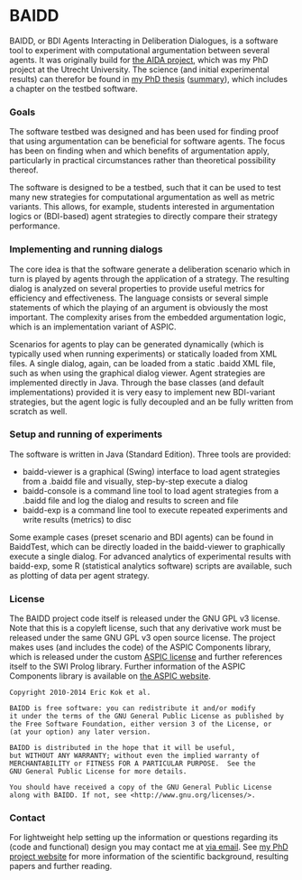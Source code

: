 # BAIDD #

BAIDD, or BDI Agents Interacting in Deliberation Dialogues, is a software tool to experiment with computational argumentation between several agents. It was originally build for [the AIDA project](http://ekok.nl/phd/), which was my PhD project at the Utrecht University. The science (and initial experimental results) can therefor be found in [my PhD thesis](http://ekok.nl/docs/thesis.pdf) ([summary](http://ekok.nl/docs/thesis-summary.txt)), which includes a chapter on the testbed software. 

### Goals ###

The software testbed was designed and has been used for finding proof that using argumentation can be beneficial for software agents. The focus has been on finding when and which benefits of argumentation apply, particularly in practical circumstances rather than theoretical possibility thereof.

The software is designed to be a testbed, such that it can be used to test many new strategies for computational argumentation as well as metric variants. This allows, for example, students interested in argumentation logics or (BDI-based) agent strategies to directly compare their strategy performance.

### Implementing and running dialogs ###

The core idea is that the software generate a deliberation scenario which in turn is played by agents through the application of a strategy. The resulting dialog is analyzed on several properties to provide useful metrics for efficiency and effectiveness. The language consists or several simple statements of which the playing of an argument is obviously the most important. The complexity arises from the embedded argumentation logic, which is an implementation variant of ASPIC.

Scenarios for agents to play can be generated dynamically (which is typically used when running experiments) or statically loaded from XML files. A single dialog, again, can be loaded from a static .baidd XML file, such as when using the graphical dialog viewer. Agent strategies are implemented directly in Java. Through the base classes (and default implementations) provided it is very easy to implement new BDI-variant strategies, but the agent logic is fully decoupled and an be fully written from scratch as well.

### Setup and running of experiments ###

The software is written in Java (Standard Edition). Three tools are provided:

* baidd-viewer is a graphical (Swing) interface to load agent strategies from a .baidd file and visually, step-by-step execute a dialog
* baidd-console is a command line tool to load agent strategies from a .baidd file and log the dialog and results to screen and file
* baidd-exp is a command line tool to execute repeated experiments and write results (metrics) to disc

Some example cases (preset scenario and BDI agents) can be found in BaiddTest, which can be directly loaded in the baidd-viewer to graphically execute a single dialog. For advanced analytics of experimental results with baidd-exp, some R (statistical analytics software) scripts are available, such as plotting of data per agent strategy.

### License ###

The BAIDD project code itself is released under the GNU GPL v3 license. Note that this is a copyleft license, such that any derivative work must be released under the same GNU GPL v3 open source license. The project makes uses (and includes the code) of the ASPIC Components library, which is released under the custom [ASPIC license](http://aspic.cossac.org/disclaimer.html) and further references itself to the SWI Prolog library. Further information of the ASPIC Components library is available on [the ASPIC website](http://aspic.cossac.org/components.html).

    Copyright 2010-2014 Eric Kok et al.
    
    BAIDD is free software: you can redistribute it and/or modify
    it under the terms of the GNU General Public License as published by
    the Free Software Foundation, either version 3 of the License, or
    (at your option) any later version.
    
    BAIDD is distributed in the hope that it will be useful,
    but WITHOUT ANY WARRANTY; without even the implied warranty of
    MERCHANTABILITY or FITNESS FOR A PARTICULAR PURPOSE.  See the
    GNU General Public License for more details.
    
    You should have received a copy of the GNU General Public License
    along with BAIDD. If not, see <http://www.gnu.org/licenses/>.
    
### Contact ###

For lightweight help setting up the information or questions regarding its (code and functional) design you may contact me at [via email](mailto:erickok@gmail.com). See [my PhD project website](http://ekok.nl/phd/) for more information of the scientific background, resulting papers and further reading.